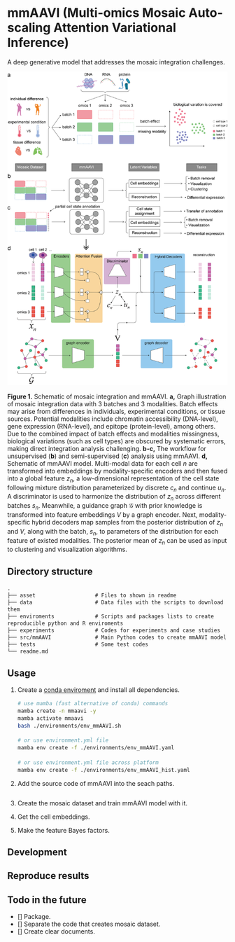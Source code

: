 # mmAAVI (Multi-omics Mosaic Auto-scaling Attention Variational Inference)

A deep generative model that addresses the mosaic integration challenges.

![Figure 1](asset/Figure1-V4.png)

**Figure 1.** Schematic of mosaic integration and mmAAVI. **a,** Graph illustration of mosaic integration data with 3 batches and 3 modalities. Batch effects may arise from differences in individuals, experimental conditions, or tissue sources. Potential modalities include chromatin accessibility (DNA-level), gene expression (RNA-level), and epitope (protein-level), among others. Due to the combined impact of batch effects and modalities missingness, biological variations (such as cell types) are obscured by systematic errors, making direct integration analysis challenging. **b-c,** The workflow for unsupervised (**b**) and semi-supervised (**c**) analysis using mmAAVI. **d,** Schematic of mmAAVI model. Multi-modal data for each cell $n$ are transformed into embeddings by modality-specific encoders and then fused into a global feature $z_n$, a low-dimensional representation of the cell state following mixture distribution parameterized by discrete $c_n$ and continue $u_n$. A discriminator is used to harmonize the distribution of $z_n$ across different batches $s_n$. Meanwhile, a guidance graph $\mathcal{G}$ with prior knowledge is transformed into feature embeddings $V$ by a graph encoder. Next, modality-specific hybrid decoders map samples from the posterior distribution of $z_n$ and $V$, along with the batch, $s_n$, to parameters of the distribution for each feature of existed modalities. The posterior mean of $z_n$ can be used as input to clustering and visualization algorithms.

## Directory structure

```
.
├── asset                   # Files to shown in readme
├── data                    # Data files with the scripts to download them
├── enviroments             # Scripts and packages lists to create reproducible python and R enviroments
├── experiments             # Codes for experiments and case studies
├── src/mmAAVI              # Main Python codes to create mmAAVI model
├── tests                   # Some test codes
└── readme.md
```

## Usage

1. Create a [conda enviroment](https://conda.io/projects/conda/en/latest/user-guide/tasks/manage-environments.html) and install all dependencies.

   ```bash
   # use mamba (fast alternative of conda) commands
   mamba create -n mmaavi -y
   mamba activate mmaavi
   bash ./environments/env_mmAAVI.sh

   # or use environment.yml file
   mamba env create -f ./environments/env_mmAAVI.yaml

   # or use environment.yml file across platform
   mamba env create -f ./environments/env_mmAAVI_hist.yaml
   ```

2. Add the source code of mmAAVI into the seach paths.

```

```

3. Create the mosaic dataset and train mmAAVI model with it.

4. Get the cell embeddings.

5. Make the feature Bayes factors.

## Development

## Reproduce results

## Todo in the future

- [] Package.
- [] Separate the code that creates mosaic dataset.
- [] Create clear documents.
